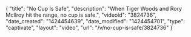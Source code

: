 {
    "title": "No Cup Is Safe",
    "description": "When Tiger Woods and Rory McIlroy hit the range, no cup is safe.",
    "videoid": "3824736",
    "date_created": "1424454639",
    "date_modified": "1424454701",
    "type": "captivate",
    "layout": "video",
    "url": "\/v\/no-cup-is-safe\/3824736"
}